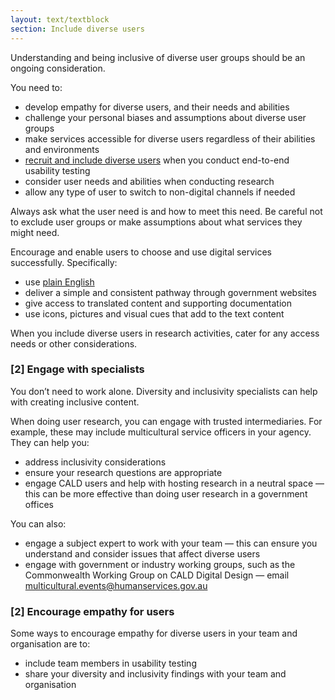 ```yaml
---
layout: text/textblock
section: Include diverse users
---
```

Understanding and being inclusive of diverse user groups should be an ongoing consideration.

You need to:
- develop empathy for diverse users, and their needs and abilities
- challenge your personal biases and assumptions about diverse user groups
- make services accessible for diverse users regardless of their abilities and environments
- [recruit and include diverse users](/user-research/identifying-users-needs/#make-your-research-inclusive) when you conduct end-to-end usability testing
- consider user needs and abilities when conducting research
- allow any type of user to switch to non-digital channels if needed

Always ask what the user need is and how to meet this need. Be careful not to exclude user groups or make assumptions about what services they might need.

Encourage and enable users to choose and use digital services successfully. Specifically:

- use [plain English](https://guides.service.gov.au/content-guide/writing-style/)
- deliver a simple and consistent pathway through government websites
- give access to translated content and supporting documentation
- use icons, pictures and visual cues that add to the text content

When you include diverse users in research activities, cater for any access needs or other considerations.

### [2] Engage with specialists

You don’t need to work alone. Diversity and inclusivity specialists can help with creating inclusive content.

When doing user research, you can engage with trusted intermediaries. For example, these may include multicultural service officers in your agency. They can help you:

- address inclusivity considerations
- ensure your research questions are appropriate
- engage CALD users and help with hosting research in a neutral space — this can be more effective than doing user research in a government offices

You can also:

- engage a subject expert to work with your team — this can ensure you understand and consider issues that affect diverse users
- engage with government or industry working groups, such as the Commonwealth Working Group on CALD Digital Design — email [multicultural.events@humanservices.gov.au](mailto:multicultural.events@humanservices.gov.au)

### [2] Encourage empathy for users

Some ways to encourage empathy for diverse users in your team and organisation are to:
- include team members in usability testing
- share your diversity and inclusivity findings with your team and organisation

